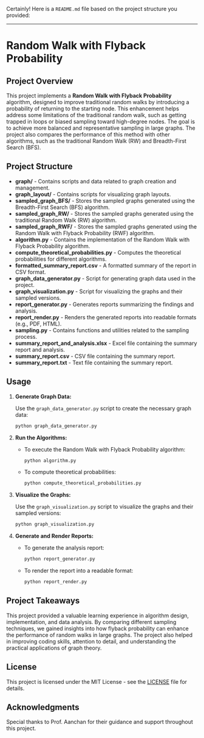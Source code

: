 Certainly! Here is a `README.md` file based on the project structure you provided:

---

# Random Walk with Flyback Probability

## Project Overview

This project implements a **Random Walk with Flyback Probability** algorithm, designed to improve traditional random walks by introducing a probability of returning to the starting node. This enhancement helps address some limitations of the traditional random walk, such as getting trapped in loops or biased sampling toward high-degree nodes. The goal is to achieve more balanced and representative sampling in large graphs. The project also compares the performance of this method with other algorithms, such as the traditional Random Walk (RW) and Breadth-First Search (BFS).

## Project Structure

- **graph/** - Contains scripts and data related to graph creation and management.
- **graph_layout/** - Contains scripts for visualizing graph layouts.
- **sampled_graph_BFS/** - Stores the sampled graphs generated using the Breadth-First Search (BFS) algorithm.
- **sampled_graph_RW/** - Stores the sampled graphs generated using the traditional Random Walk (RW) algorithm.
- **sampled_graph_RWF/** - Stores the sampled graphs generated using the Random Walk with Flyback Probability (RWF) algorithm.
- **algorithm.py** - Contains the implementation of the Random Walk with Flyback Probability algorithm.
- **compute_theoretical_probabilities.py** - Computes the theoretical probabilities for different algorithms.
- **formatted_summary_report.csv** - A formatted summary of the report in CSV format.
- **graph_data_generator.py** - Script for generating graph data used in the project.
- **graph_visualization.py** - Script for visualizing the graphs and their sampled versions.
- **report_generator.py** - Generates reports summarizing the findings and analysis.
- **report_render.py** - Renders the generated reports into readable formats (e.g., PDF, HTML).
- **sampling.py** - Contains functions and utilities related to the sampling process.
- **summary_report_and_analysis.xlsx** - Excel file containing the summary report and analysis.
- **summary_report.csv** - CSV file containing the summary report.
- **summary_report.txt** - Text file containing the summary report.


## Usage

1. **Generate Graph Data:**

   Use the `graph_data_generator.py` script to create the necessary graph data:

   ```bash
   python graph_data_generator.py
   ```

2. **Run the Algorithms:**

   - To execute the Random Walk with Flyback Probability algorithm:

     ```bash
     python algorithm.py
     ```

   - To compute theoretical probabilities:

     ```bash
     python compute_theoretical_probabilities.py
     ```

3. **Visualize the Graphs:**

   Use the `graph_visualization.py` script to visualize the graphs and their sampled versions:

   ```bash
   python graph_visualization.py
   ```

4. **Generate and Render Reports:**

   - To generate the analysis report:

     ```bash
     python report_generator.py
     ```

   - To render the report into a readable format:

     ```bash
     python report_render.py
     ```

## Project Takeaways

This project provided a valuable learning experience in algorithm design, implementation, and data analysis. By comparing different sampling techniques, we gained insights into how flyback probability can enhance the performance of random walks in large graphs. The project also helped in improving coding skills, attention to detail, and understanding the practical applications of graph theory.

## License

This project is licensed under the MIT License - see the [LICENSE](LICENSE) file for details.

## Acknowledgments

Special thanks to Prof. Aanchan for their guidance and support throughout this project.

